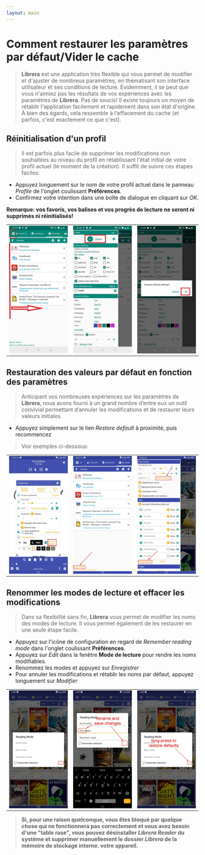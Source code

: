 ```yaml
---
layout: main
---
```


# Comment restaurer les paramètres par défaut/Vider le cache

> **Librera** est une application très flexible qui vous permet de modifier et d'ajuster de nombreux paramètres, en thématisant son interface utilisateur et ses conditions de lecture. Évidemment, il se peut que vous n'aimiez pas les résultats de vos expériences avec les paramètres de **Librera**. Pas de soucis! Il existe toujours un moyen de rétablir l'application facilement et rapidement dans son état d'origine. À bien des égards, cela ressemble à l'effacement du cache (et parfois, c'est exactement ce que c'est).

## Réinitialisation d'un profil
> Il est parfois plus facile de supprimer les modifications non souhaitées au niveau du profil en rétablissant l'état initial de votre profil actuel (le moment de la création). Il suffit de suivre ces étapes faciles:
* Appuyez longuement sur le nom de votre profil actuel dans le panneau _Profile_ de l'onglet coulissant **Préférences**.
* Confirmez votre intention dans une boîte de dialogue en cliquant sur _OK_.

**Remarque: vos favoris, vos balises et vos progrès de lecture ne seront ni supprimés ni réinitialisés!**

||||
|-|-|-|
|![](19.jpg)|![](20.jpg)|![](21.jpg)|

## Restauration des valeurs par défaut en fonction des paramètres
> Anticipant vos nombreuses expériences sur les paramètres de **Librera**, nous avons fourni à un grand nombre d’entre eux un outil convivial permettant d’annuler les modifications et de restaurer leurs valeurs initiales.
* Appuyez simplement sur le lien _Restore default_ à proximité, puis recommencez
> Voir exemples ci-dessous:

||||
|-|-|-|
|![](1.jpg)|![](2.jpg)|![](3.jpg)|

## Renommer les modes de lecture et effacer les modifications
> Dans sa flexibilité sans fin, **Librera** vous permet de modifier les noms des modes de lecture. Il vous permet également de les restaurer en une seule étape facile.
* Appuyez sur l'icône de configuration en regard de _Remember reading mode_ dans l'onglet coulissant **Préférences**.
* Appuyez sur _Edit_ dans la fenêtre **Mode de lecture** pour rendre les noms modifiables.
* Renommez les modes et appuyez sur _Enregistrer_
* Pour annuler les modifications et rétablir les noms par défaut, appuyez longuement sur _Modifier_

||||
|-|-|-|
|![](4.jpg)|![](5.jpg)|![](6.jpg)|

> **Si, pour une raison quelconque, vous êtes bloqué par quelque chose qui ne fonctionnera pas correctement et vous avez besoin d'une &quot;table rase&quot;, vous pouvez désinstaller _Librera Reader_ du système et supprimer manuellement le dossier _Librera_ de la mémoire de stockage interne. votre appareil.**
